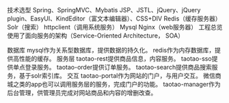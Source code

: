 技术选型
Spring、SpringMVC、Mybatis
JSP、JSTL、jQuery、jQuery plugin、EasyUI、KindEditor（富文本编辑器）、CSS+DIV
Redis（缓存服务器）
Solr（搜索）
httpclient（调用系统服务）
Mysql
Nginx（web服务器）
工程总览
使用了面向服务的架构（Service-Oriented Architecture， SOA）

数据库
mysql作为关系型数据库，提供数据的持久化。
redis作为内存数据库，提供高性能的缓存。
服务层
taotao-rest提供商品信息，内容服务。
taotao-sso提供单点登录服务。
taotao-order提供订单服务。
taotao-search提供商品搜索服务，基于solr索引库。
交互
taotao-portal作为网站的门户，与用户交互。
微信商城之类的app也可以调用服务层的服务，完成门户的功能。
taotao-manager作为后台管理，供管理员完成对网站商品和内容的增删改查。

